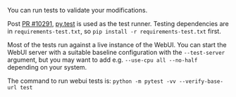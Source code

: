 You can run tests to validate your modifications.

Post [PR #10291](https://github.com/AUTOMATIC1111/stable-diffusion-webui/pull/10291), [py.test](https://docs.pytest.org/en/7.3.x/) is used as the test runner. Testing dependencies are in `requirements-test.txt`, so `pip install -r requirements-test.txt` first.

Most of the tests run against a live instance of the WebUI. You can start the WebUI server with a suitable baseline configuration with the `--test-server` argument, but you may want to add e.g. `--use-cpu all --no-half` depending on your system.

The command to run webui tests is: `python -m pytest -vv --verify-base-url test`